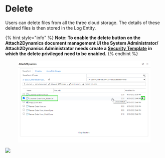 # Delete

Users can delete files from all the three cloud storage. The details of these deleted files is then stored in the Log Entity.

{% hint style="info" %}
**Note: To enable the delete button on the Attach2Dynamics document management UI the System Administrator/ Attach2Dynamics Administrator needs create a** [**Security Template**](https://docs.inogic.com/attach2dynamics/features/security-templates) **in which the delete privileged need to be enabled.**
{% endhint %}

<figure><img src="../../.gitbook/assets/delete file- slide 19 (1).png" alt=""><figcaption></figcaption></figure>

![](<../../.gitbook/assets/Delete\_2 (2).png>)
